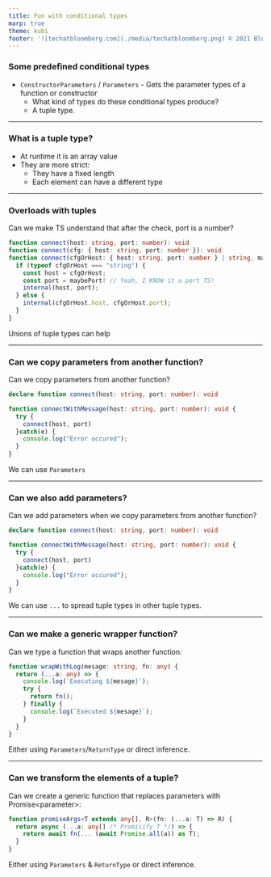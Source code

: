 ```yaml
---
title: Fun with conditional types
marp: true
theme: kubi
footer: '![techatbloomberg.com](./media/techatbloomberg.png) © 2021 Bloomberg Finance L.P. All rights reserved. ![techatbloomberg.com](./media/bloomberg.png)'
---
```


<!-- 
1. What is a tuple type
2. Labeled/optional/ rest stuff
 -->

 ### Some predefined conditional types

* `ConstructorParameters` / `Parameters` - Gets the parameter types of a function or constructor
    * What kind of types do these conditional types produce?
    * A tuple type.

----

### What is a tuple type?

* At runtime it is an array value 
* They are more strict: 
    * They have a fixed length
    * Each element can have a different type 

----

### Overloads with tuples 

<question>
Can we make TS understand that after the check, port is a number? 

```ts
function connect(host: string, port: number): void
function connect(cfg: { host: string, port: number }): void
function connect(cfgOrHost: { host: string, port: number } | string, maybePort?: number) {
  if (typeof cfgOrHost === "string") {
    const host = cfgOrHost;
    const port = maybePort! // Yeah, I KNOW it a port TS!
    internal(host, port);
  } else {
    internal(cfgOrHost.host, cfgOrHost.port);
  }
}
```
</question>
<answer>
Unions of tuple types can help
</answer>

----

### Can we copy parameters from another function?

<question>
Can we copy parameters from another function?

```ts
declare function connect(host: string, port: number): void

function connectWithMessage(host: string, port: number): void {
  try {
    connect(host, port)
  }catch(e) {
    console.log("Error occured");
  }
}
```
</question>
<answer>

We can use `Parameters`

</answer>

----

### Can we also add parameters?

<question>

Can we add parameters when we copy parameters from another function?

```ts
declare function connect(host: string, port: number): void

function connectWithMessage(host: string, port: number): void {
  try {
    connect(host, port)
  }catch(e) {
    console.log("Error occured");
  }
}
```

</question>
<answer>

We can use `...` to spread tuple types in other tuple types.

</answer>

---

### Can we make a generic wrapper function?

<question>
Can we type a function that wraps another function: 

```ts
function wrapWithLog(mesage: string, fn: any) {
  return (...a: any) => {
    console.log(`Executing ${mesage}`);
    try {
      return fn();
    } finally {
      console.log(`Executed ${mesage}`);
    }
  }
}
```

</question>
<answer>

Either using `Parameters`/`ReturnType` or direct inference. 

</answer>

---


### Can we transform the elements of a tuple?

<question>
Can we create a generic function that replaces parameters with Promise&lt;parameter&gt;: 

```ts
function promiseArgs<T extends any[], R>(fn: (...a: T) => R) {
  return async (...a: any[] /* Promisify T */) => {
    return await fn(... (await Promise.all(a)) as T);
  }
}
```

</question>
<answer>

Either using `Parameters` & `ReturnType` or direct inference. 

</answer>
